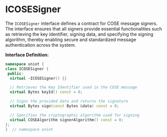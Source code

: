 # ICOSESigner

The `ICOSESigner` interface defines a contract for COSE message signers. The interface ensures that all signers provide essential functionalities such as retrieving the key identifier, signing data, and specifying the signing algorithm, thereby enabling secure and standardized message authentication across the system.

**Interface Definition:**

```cpp
namespace uniot {
class ICOSESigner {
 public:
  virtual ~ICOSESigner() {}

  // Retrieves the Key Identifier used in the COSE message
  virtual Bytes keyId() const = 0;

  // Signs the provided data and returns the signature
  virtual Bytes sign(const Bytes &data) const = 0;

  // Specifies the cryptographic algorithm used for signing
  virtual COSEAlgorithm signerAlgorithm() const = 0;
};
}  // namespace uniot
